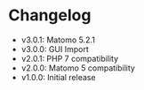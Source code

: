 # Changelog

* v3.0.1: Matomo 5.2.1
* v3.0.0: GUI Import
* v2.0.1: PHP 7 compatibility
* v2.0.0: Matomo 5 compatibility
* v1.0.0: Initial release
